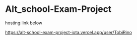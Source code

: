 # Alt_school-Exam-Project

hosting link below

https://alt-school-exam-project-iota.vercel.app/user/TobiRino
